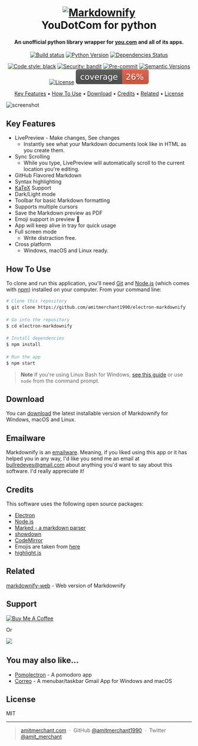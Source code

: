 
<h1 align="center">
  <br>
  <a href="https://github.com/SilkePilon/youdotcom/"><img src="https://github.com/SilkePilon/youdotcom/blob/main/youdotcom.png?raw=true" alt="Markdownify" width="200"></a>
  <br>
  YouDotCom for python
  <br>
</h1>

<h4 align="center">An unofficial python library wrapper for <a href="http://you.com/" target="_blank">you.com</a> and all of its apps.</h4>

<div align="center">

  [![Build status](https://github.com/silkepilon/youdotcom/workflows/build/badge.svg?branch=master&event=push)](https://github.com/silkepilon/youdotcom/actions?query=workflow%3Abuild)
  [![Python Version](https://img.shields.io/pypi/pyversions/youdotcom.svg)](https://pypi.org/project/youdotcom/)
  [![Dependencies Status](https://img.shields.io/badge/dependencies-up%20to%20date-brightgreen.svg)](https://github.com/silkepilon/youdotcom/pulls?utf8=%E2%9C%93&q=is%3Apr%20author%3Aapp%2Fdependabot)

  [![Code style: black](https://img.shields.io/badge/code%20style-black-000000.svg)](https://github.com/psf/black)
  [![Security: bandit](https://img.shields.io/badge/security-bandit-green.svg)](https://github.com/PyCQA/bandit)
  [![Pre-commit](https://img.shields.io/badge/pre--commit-enabled-brightgreen?logo=pre-commit&logoColor=white)](https://github.com/silkepilon/youdotcom/blob/master/.pre-commit-config.yaml)
  [![Semantic Versions](https://img.shields.io/badge/%20%20%F0%9F%93%A6%F0%9F%9A%80-semantic--versions-e10079.svg)](https://github.com/silkepilon/youdotcom/releases)
  [![License](https://img.shields.io/github/license/silkepilon/youdotcom)](https://github.com/silkepilon/youdotcom/blob/master/LICENSE)
  ![Coverage Report](assets/images/coverage.svg)
  
</div>

<p align="center">
  <a href="#key-features">Key Features</a> •
  <a href="#how-to-use">How To Use</a> •
  <a href="#download">Download</a> •
  <a href="#credits">Credits</a> •
  <a href="#related">Related</a> •
  <a href="#license">License</a>
</p>

![screenshot](https://raw.githubusercontent.com/amitmerchant1990/electron-markdownify/master/app/img/markdownify.gif)

## Key Features

* LivePreview - Make changes, See changes
  - Instantly see what your Markdown documents look like in HTML as you create them.
* Sync Scrolling
  - While you type, LivePreview will automatically scroll to the current location you're editing.
* GitHub Flavored Markdown  
* Syntax highlighting
* [KaTeX](https://khan.github.io/KaTeX/) Support
* Dark/Light mode
* Toolbar for basic Markdown formatting
* Supports multiple cursors
* Save the Markdown preview as PDF
* Emoji support in preview :tada:
* App will keep alive in tray for quick usage
* Full screen mode
  - Write distraction free.
* Cross platform
  - Windows, macOS and Linux ready.

## How To Use

To clone and run this application, you'll need [Git](https://git-scm.com) and [Node.js](https://nodejs.org/en/download/) (which comes with [npm](http://npmjs.com)) installed on your computer. From your command line:

```bash
# Clone this repository
$ git clone https://github.com/amitmerchant1990/electron-markdownify

# Go into the repository
$ cd electron-markdownify

# Install dependencies
$ npm install

# Run the app
$ npm start
```

> **Note**
> If you're using Linux Bash for Windows, [see this guide](https://www.howtogeek.com/261575/how-to-run-graphical-linux-desktop-applications-from-windows-10s-bash-shell/) or use `node` from the command prompt.


## Download

You can [download](https://github.com/amitmerchant1990/electron-markdownify/releases/tag/v1.2.0) the latest installable version of Markdownify for Windows, macOS and Linux.

## Emailware

Markdownify is an [emailware](https://en.wiktionary.org/wiki/emailware). Meaning, if you liked using this app or it has helped you in any way, I'd like you send me an email at <bullredeyes@gmail.com> about anything you'd want to say about this software. I'd really appreciate it!

## Credits

This software uses the following open source packages:

- [Electron](http://electron.atom.io/)
- [Node.js](https://nodejs.org/)
- [Marked - a markdown parser](https://github.com/chjj/marked)
- [showdown](http://showdownjs.github.io/showdown/)
- [CodeMirror](http://codemirror.net/)
- Emojis are taken from [here](https://github.com/arvida/emoji-cheat-sheet.com)
- [highlight.js](https://highlightjs.org/)

## Related

[markdownify-web](https://github.com/amitmerchant1990/markdownify-web) - Web version of Markdownify

## Support

<a href="https://www.buymeacoffee.com/5Zn8Xh3l9" target="_blank"><img src="https://www.buymeacoffee.com/assets/img/custom_images/purple_img.png" alt="Buy Me A Coffee" style="height: 41px !important;width: 174px !important;box-shadow: 0px 3px 2px 0px rgba(190, 190, 190, 0.5) !important;-webkit-box-shadow: 0px 3px 2px 0px rgba(190, 190, 190, 0.5) !important;" ></a>

<p>Or</p> 

<a href="https://www.patreon.com/amitmerchant">
	<img src="https://c5.patreon.com/external/logo/become_a_patron_button@2x.png" width="160">
</a>

## You may also like...

- [Pomolectron](https://github.com/amitmerchant1990/pomolectron) - A pomodoro app
- [Correo](https://github.com/amitmerchant1990/correo) - A menubar/taskbar Gmail App for Windows and macOS

## License

MIT

---

> [amitmerchant.com](https://www.amitmerchant.com) &nbsp;&middot;&nbsp;
> GitHub [@amitmerchant1990](https://github.com/amitmerchant1990) &nbsp;&middot;&nbsp;
> Twitter [@amit_merchant](https://twitter.com/amit_merchant)

